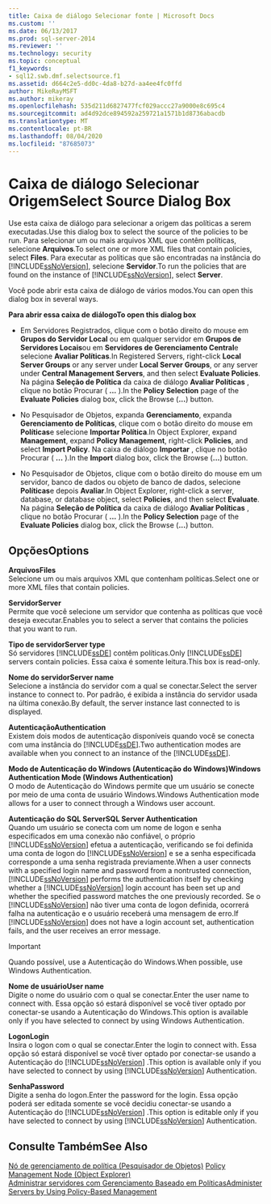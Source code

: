 ```yaml
---
title: Caixa de diálogo Selecionar fonte | Microsoft Docs
ms.custom: ''
ms.date: 06/13/2017
ms.prod: sql-server-2014
ms.reviewer: ''
ms.technology: security
ms.topic: conceptual
f1_keywords:
- sql12.swb.dmf.selectsource.f1
ms.assetid: d664c2e5-dd0c-4da8-b27d-aa4ee4fc0ffd
author: MikeRayMSFT
ms.author: mikeray
ms.openlocfilehash: 535d211d6827477fcf029accc27a9000e8c695c4
ms.sourcegitcommit: ad4d92dce894592a259721a1571b1d8736abacdb
ms.translationtype: MT
ms.contentlocale: pt-BR
ms.lasthandoff: 08/04/2020
ms.locfileid: "87685073"
---
```

# <a name="select-source-dialog-box"></a><span data-ttu-id="6fbb0-102">Caixa de diálogo Selecionar Origem</span><span class="sxs-lookup"><span data-stu-id="6fbb0-102">Select Source Dialog Box</span></span>
  <span data-ttu-id="6fbb0-103">Use esta caixa de diálogo para selecionar a origem das políticas a serem executadas.</span><span class="sxs-lookup"><span data-stu-id="6fbb0-103">Use this dialog box to select the source of the policies to be run.</span></span> <span data-ttu-id="6fbb0-104">Para selecionar um ou mais arquivos XML que contêm políticas, selecione **Arquivos**.</span><span class="sxs-lookup"><span data-stu-id="6fbb0-104">To select one or more XML files that contain policies, select **Files**.</span></span> <span data-ttu-id="6fbb0-105">Para executar as políticas que são encontradas na instância do [!INCLUDE[ssNoVersion](../../includes/ssnoversion-md.md)], selecione **Servidor**.</span><span class="sxs-lookup"><span data-stu-id="6fbb0-105">To run the policies that are found on the instance of [!INCLUDE[ssNoVersion](../../includes/ssnoversion-md.md)], select **Server**.</span></span>  
  
 <span data-ttu-id="6fbb0-106">Você pode abrir esta caixa de diálogo de vários modos.</span><span class="sxs-lookup"><span data-stu-id="6fbb0-106">You can open this dialog box in several ways.</span></span>  
  
 <span data-ttu-id="6fbb0-107">**Para abrir essa caixa de diálogo**</span><span class="sxs-lookup"><span data-stu-id="6fbb0-107">**To open this dialog box**</span></span>  
  
-   <span data-ttu-id="6fbb0-108">Em Servidores Registrados, clique com o botão direito do mouse em **Grupos do Servidor Local** ou em qualquer servidor em **Grupos de Servidores Locais**ou em **Servidores de Gerenciamento Central**e selecione **Avaliar Políticas**.</span><span class="sxs-lookup"><span data-stu-id="6fbb0-108">In Registered Servers, right-click **Local Server Groups** or any server under **Local Server Groups**, or any server under **Central Management Servers**, and then select **Evaluate Policies**.</span></span> <span data-ttu-id="6fbb0-109">Na página **Seleção de Política** da caixa de diálogo **Avaliar Políticas** , clique no botão Procurar ( **...** ).</span><span class="sxs-lookup"><span data-stu-id="6fbb0-109">In the **Policy Selection** page of the **Evaluate Policies** dialog box, click the Browse (**...**) button.</span></span>  
  
-   <span data-ttu-id="6fbb0-110">No Pesquisador de Objetos, expanda **Gerenciamento**, expanda **Gerenciamento de Políticas**, clique com o botão direito do mouse em **Políticas**e selecione **Importar Política**.</span><span class="sxs-lookup"><span data-stu-id="6fbb0-110">In Object Explorer, expand **Management**, expand **Policy Management**, right-click **Policies**, and select **Import Policy**.</span></span> <span data-ttu-id="6fbb0-111">Na caixa de diálogo **Importar** , clique no botão Procurar ( **...** ).</span><span class="sxs-lookup"><span data-stu-id="6fbb0-111">In the **Import** dialog box, click the Browse (**...**) button.</span></span>  
  
-   <span data-ttu-id="6fbb0-112">No Pesquisador de Objetos, clique com o botão direito do mouse em um servidor, banco de dados ou objeto de banco de dados, selecione **Políticas**e depois **Avaliar**.</span><span class="sxs-lookup"><span data-stu-id="6fbb0-112">In Object Explorer, right-click a server, database, or database object, select **Policies**, and then select **Evaluate**.</span></span> <span data-ttu-id="6fbb0-113">Na página **Seleção de Política** da caixa de diálogo **Avaliar Políticas** , clique no botão Procurar ( **...** ).</span><span class="sxs-lookup"><span data-stu-id="6fbb0-113">In the **Policy Selection** page of the **Evaluate Policies** dialog box, click the Browse (**...**) button.</span></span>  
  
## <a name="options"></a><span data-ttu-id="6fbb0-114">Opções</span><span class="sxs-lookup"><span data-stu-id="6fbb0-114">Options</span></span>  
 <span data-ttu-id="6fbb0-115">**Arquivos**</span><span class="sxs-lookup"><span data-stu-id="6fbb0-115">**Files**</span></span>  
 <span data-ttu-id="6fbb0-116">Selecione um ou mais arquivos XML que contenham políticas.</span><span class="sxs-lookup"><span data-stu-id="6fbb0-116">Select one or more XML files that contain policies.</span></span>  
  
 <span data-ttu-id="6fbb0-117">**Servidor**</span><span class="sxs-lookup"><span data-stu-id="6fbb0-117">**Server**</span></span>  
 <span data-ttu-id="6fbb0-118">Permite que você selecione um servidor que contenha as políticas que você deseja executar.</span><span class="sxs-lookup"><span data-stu-id="6fbb0-118">Enables you to select a server that contains the policies that you want to run.</span></span>  
  
 <span data-ttu-id="6fbb0-119">**Tipo de servidor**</span><span class="sxs-lookup"><span data-stu-id="6fbb0-119">**Server type**</span></span>  
 <span data-ttu-id="6fbb0-120">Só servidores [!INCLUDE[ssDE](../../includes/ssde-md.md)] contêm políticas.</span><span class="sxs-lookup"><span data-stu-id="6fbb0-120">Only [!INCLUDE[ssDE](../../includes/ssde-md.md)] servers contain policies.</span></span> <span data-ttu-id="6fbb0-121">Essa caixa é somente leitura.</span><span class="sxs-lookup"><span data-stu-id="6fbb0-121">This box is read-only.</span></span>  
  
 <span data-ttu-id="6fbb0-122">**Nome do servidor**</span><span class="sxs-lookup"><span data-stu-id="6fbb0-122">**Server name**</span></span>  
 <span data-ttu-id="6fbb0-123">Selecione a instância do servidor com a qual se conectar.</span><span class="sxs-lookup"><span data-stu-id="6fbb0-123">Select the server instance to connect to.</span></span> <span data-ttu-id="6fbb0-124">Por padrão, é exibida a instância do servidor usada na última conexão.</span><span class="sxs-lookup"><span data-stu-id="6fbb0-124">By default, the server instance last connected to is displayed.</span></span>  
  
 <span data-ttu-id="6fbb0-125">**Autenticação**</span><span class="sxs-lookup"><span data-stu-id="6fbb0-125">**Authentication**</span></span>  
 <span data-ttu-id="6fbb0-126">Existem dois modos de autenticação disponíveis quando você se conecta com uma instância do [!INCLUDE[ssDE](../../includes/ssde-md.md)].</span><span class="sxs-lookup"><span data-stu-id="6fbb0-126">Two authentication modes are available when you connect to an instance of the [!INCLUDE[ssDE](../../includes/ssde-md.md)].</span></span>  
  
 <span data-ttu-id="6fbb0-127">**Modo de Autenticação do Windows (Autenticação do Windows)**</span><span class="sxs-lookup"><span data-stu-id="6fbb0-127">**Windows Authentication Mode (Windows Authentication)**</span></span>  
 <span data-ttu-id="6fbb0-128">O modo de Autenticação do Windows permite que um usuário se conecte por meio de uma conta de usuário Windows.</span><span class="sxs-lookup"><span data-stu-id="6fbb0-128">Windows Authentication mode allows for a user to connect through a Windows user account.</span></span>  
  
 <span data-ttu-id="6fbb0-129">**Autenticação do SQL Server**</span><span class="sxs-lookup"><span data-stu-id="6fbb0-129">**SQL Server Authentication**</span></span>  
 <span data-ttu-id="6fbb0-130">Quando um usuário se conecta com um nome de logon e senha especificados em uma conexão não confiável, o próprio [!INCLUDE[ssNoVersion](../../includes/ssnoversion-md.md)] efetua a autenticação, verificando se foi definida uma conta de logon do [!INCLUDE[ssNoVersion](../../includes/ssnoversion-md.md)] e se a senha especificada corresponde a uma senha registrada previamente.</span><span class="sxs-lookup"><span data-stu-id="6fbb0-130">When a user connects with a specified login name and password from a nontrusted connection, [!INCLUDE[ssNoVersion](../../includes/ssnoversion-md.md)] performs the authentication itself by checking whether a [!INCLUDE[ssNoVersion](../../includes/ssnoversion-md.md)] login account has been set up and whether the specified password matches the one previously recorded.</span></span> <span data-ttu-id="6fbb0-131">Se o [!INCLUDE[ssNoVersion](../../includes/ssnoversion-md.md)] não tiver uma conta de logon definida, ocorrerá falha na autenticação e o usuário receberá uma mensagem de erro.</span><span class="sxs-lookup"><span data-stu-id="6fbb0-131">If [!INCLUDE[ssNoVersion](../../includes/ssnoversion-md.md)] does not have a login account set, authentication fails, and the user receives an error message.</span></span>  
  
> [!IMPORTANT]  
>  <span data-ttu-id="6fbb0-132">Quando possível, use a Autenticação do Windows.</span><span class="sxs-lookup"><span data-stu-id="6fbb0-132">When possible, use Windows Authentication.</span></span>  
  
 <span data-ttu-id="6fbb0-133">**Nome de usuário**</span><span class="sxs-lookup"><span data-stu-id="6fbb0-133">**User name**</span></span>  
 <span data-ttu-id="6fbb0-134">Digite o nome do usuário com o qual se conectar.</span><span class="sxs-lookup"><span data-stu-id="6fbb0-134">Enter the user name to connect with.</span></span> <span data-ttu-id="6fbb0-135">Essa opção só estará disponível se você tiver optado por conectar-se usando a Autenticação do Windows.</span><span class="sxs-lookup"><span data-stu-id="6fbb0-135">This option is available only if you have selected to connect by using Windows Authentication.</span></span>  
  
 <span data-ttu-id="6fbb0-136">**Logon**</span><span class="sxs-lookup"><span data-stu-id="6fbb0-136">**Login**</span></span>  
 <span data-ttu-id="6fbb0-137">Insira o logon com o qual se conectar.</span><span class="sxs-lookup"><span data-stu-id="6fbb0-137">Enter the login to connect with.</span></span> <span data-ttu-id="6fbb0-138">Essa opção só estará disponível se você tiver optado por conectar-se usando a Autenticação do [!INCLUDE[ssNoVersion](../../includes/ssnoversion-md.md)] .</span><span class="sxs-lookup"><span data-stu-id="6fbb0-138">This option is available only if you have selected to connect by using [!INCLUDE[ssNoVersion](../../includes/ssnoversion-md.md)] Authentication.</span></span>  
  
 <span data-ttu-id="6fbb0-139">**Senha**</span><span class="sxs-lookup"><span data-stu-id="6fbb0-139">**Password**</span></span>  
 <span data-ttu-id="6fbb0-140">Digite a senha do logon.</span><span class="sxs-lookup"><span data-stu-id="6fbb0-140">Enter the password for the login.</span></span> <span data-ttu-id="6fbb0-141">Essa opção poderá ser editada somente se você decidiu conectar-se usando a Autenticação do [!INCLUDE[ssNoVersion](../../includes/ssnoversion-md.md)] .</span><span class="sxs-lookup"><span data-stu-id="6fbb0-141">This option is editable only if you have selected to connect by using [!INCLUDE[ssNoVersion](../../includes/ssnoversion-md.md)] Authentication.</span></span>  
  
## <a name="see-also"></a><span data-ttu-id="6fbb0-142">Consulte Também</span><span class="sxs-lookup"><span data-stu-id="6fbb0-142">See Also</span></span>  
 <span data-ttu-id="6fbb0-143">[Nó de gerenciamento de política &#40;Pesquisador de Objetos&#41;](../../ssms/object/object-explorer.md) </span><span class="sxs-lookup"><span data-stu-id="6fbb0-143">[Policy Management Node &#40;Object Explorer&#41;](../../ssms/object/object-explorer.md) </span></span>  
 [<span data-ttu-id="6fbb0-144">Administrar servidores com Gerenciamento Baseado em Políticas</span><span class="sxs-lookup"><span data-stu-id="6fbb0-144">Administer Servers by Using Policy-Based Management</span></span>](administer-servers-by-using-policy-based-management.md)  
  
  
